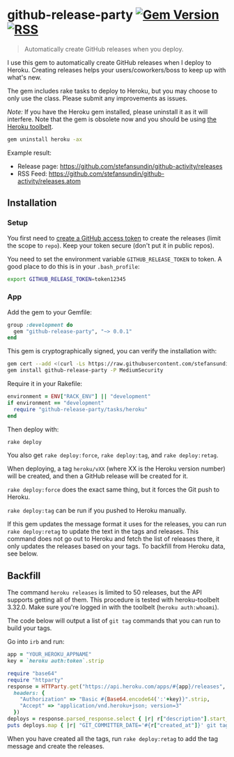 # github-release-party [![Gem Version](https://badge.fury.io/rb/github-release-party.svg)](https://rubygems.org/gems/github-release-party) [![RSS](https://stefansundin.github.io/img/feed.png)](https://github.com/stefansundin/github-release-party/releases.atom)

> Automatically create GitHub releases when you deploy.

I use this gem to automatically create GitHub releases when I deploy to Heroku. Creating releases helps your users/coworkers/boss to keep up with what's new.

The gem includes rake tasks to deploy to Heroku, but you may choose to only use the class. Please submit any improvements as issues.

*Note:* If you have the Heroku gem installed, please uninstall it as it will interfere. Note that the gem is obsolete now and you should be using [the Heroku toolbelt](https://toolbelt.heroku.com/).

```bash
gem uninstall heroku -ax
```

Example result:
- Release page: https://github.com/stefansundin/github-activity/releases
- RSS Feed: https://github.com/stefansundin/github-activity/releases.atom


## Installation

### Setup

You first need to [create a GitHub access token](https://github.com/settings/tokens) to create the releases (limit the scope to `repo`). Keep your token secure (don't put it in public repos).

You need to set the environment variable `GITHUB_RELEASE_TOKEN` to token. A good place to do this is in your `.bash_profile`:

```bash
export GITHUB_RELEASE_TOKEN=token12345
```

### App

Add the gem to your Gemfile:

```ruby
group :development do
  gem "github-release-party", "~> 0.0.1"
end
```

This gem is cryptographically signed, you can verify the installation with:

```bash
gem cert --add <(curl -Ls https://raw.githubusercontent.com/stefansundin/github-release-party/master/certs/stefansundin.pem)
gem install github-release-party -P MediumSecurity
```

Require it in your Rakefile:

```ruby
environment = ENV["RACK_ENV"] || "development"
if environment == "development"
  require "github-release-party/tasks/heroku"
end
```

Then deploy with:

```bash
rake deploy
```

You also get `rake deploy:force`, `rake deploy:tag`, and `rake deploy:retag`.

When deploying, a tag `heroku/vXX` (where XX is the Heroku version number) will be created, and then a GitHub release will be created for it.

`rake deploy:force` does the exact same thing, but it forces the Git push to Heroku.

`rake deploy:tag` can be run if you pushed to Heroku manually.

If this gem updates the message format it uses for the releases, you can run `rake deploy:retag` to update the text in the tags and releases. This command does not go out to Heroku and fetch the list of releases there, it only updates the releases based on your tags. To backfill from Heroku data, see below.


## Backfill

The command `heroku releases` is limited to 50 releases, but the API supports getting all of them. This procedure is tested with heroku-toolbelt 3.32.0. Make sure you're logged in with the toolbelt (`heroku auth:whoami`).

The code below will output a list of `git tag` commands that you can run to build your tags.

Go into `irb` and run:

```ruby
app = "YOUR_HEROKU_APPNAME"
key = `heroku auth:token`.strip

require "base64"
require "httparty"
response = HTTParty.get("https://api.heroku.com/apps/#{app}/releases",
  headers: {
    "Authorization" => "Basic #{Base64.encode64(':'+key)}".strip,
    "Accept" => "application/vnd.heroku+json; version=3"
  })
deploys = response.parsed_response.select { |r| r["description"].start_with?("Deploy ") }
puts deploys.map { |r| "GIT_COMMITTER_DATE='#{r["created_at"]}' git tag heroku/v#{r["version"]} " + r["description"][/[0-9a-f]{7}/] }.join("\n")
```

When you have created all the tags, run `rake deploy:retag` to add the tag message and create the releases.
